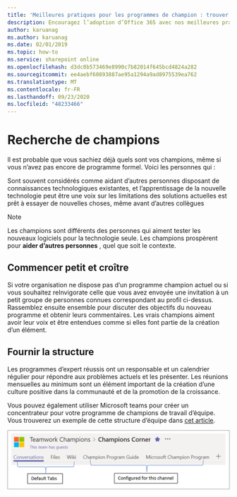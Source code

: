 ```yaml
---
title: 'Meilleures pratiques pour les programmes de champion : trouver des champions'
description: Encouragez l’adoption d’Office 365 avec nos meilleures pratiques de programme champion
author: karuanag
ms.author: karuanag
ms.date: 02/01/2019
ms.topic: how-to
ms.service: sharepoint online
ms.openlocfilehash: d3dc0b573469e8990c7b82014f645bcd4824a282
ms.sourcegitcommit: ee4aebf60893887ae95a1294a9ad8975539ea762
ms.translationtype: MT
ms.contentlocale: fr-FR
ms.lasthandoff: 09/23/2020
ms.locfileid: "48233466"
---
```

# <a name="finding-your-champions"></a>Recherche de champions 

Il est probable que vous sachiez déjà quels sont vos champions, même si vous n’avez pas encore de programme formel.  Voici les personnes qui :

Sont souvent considérés comme aidant d’autres personnes disposant de connaissances technologiques existantes, et l’apprentissage de la nouvelle technologie peut être une voix sur les limitations des solutions actuelles est prêt à essayer de nouvelles choses, même avant d’autres collègues

> [!NOTE]
> Les champions sont différents des personnes qui aiment tester les nouveaux logiciels pour la technologie seule. Les champions prospèrent pour **aider d’autres personnes** , quel que soit le contexte. 

## <a name="start-small-and-grow"></a>Commencer petit et croître

Si votre organisation ne dispose pas d’un programme champion actuel ou si vous souhaitez reInvigorate celle que vous avez envoyée une invitation à un petit groupe de personnes connues correspondant au profil ci-dessus.  Rassemblez ensuite ensemble pour discuter des objectifs du nouveau programme et obtenir leurs commentaires. Les vrais champions aiment avoir leur voix et être entendues comme si elles font partie de la création d’un élément.  

## <a name="provide-structure"></a>Fournir la structure

Les programmes d’expert réussis ont un responsable et un calendrier régulier pour répondre aux problèmes actuels et les présenter.  Les réunions mensuelles au minimum sont un élément important de la création d’une culture positive dans la communauté et de la promotion de la croissance.  

Vous pouvez également utiliser Microsoft teams pour créer un concentrateur pour votre programme de champions de travail d’équipe.  Vous trouverez un exemple de cette structure d’équipe dans [cet article](https://docs.microsoft.com/MicrosoftTeams/teams-adoption-your-first-teams).

![onglets d’équipe de l’équipe de travail d’équipe](media/teams-adoption-tab-example.png)